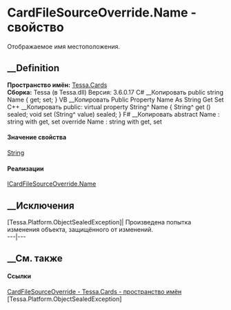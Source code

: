 # CardFileSourceOverride.Name - свойство
Отображаемое имя местоположения.
## __Definition
 **Пространство имён:** [Tessa.Cards](N_Tessa_Cards.htm)  
 **Сборка:** Tessa (в Tessa.dll) Версия: 3.6.0.17
C# __Копировать
     public string Name { get; set; }
VB __Копировать
     Public Property Name As String
    	Get
    	Set
C++ __Копировать
     public:
    virtual property String^ Name {
    	String^ get () sealed;
    	void set (String^ value) sealed;
    }
F# __Копировать
     abstract Name : string with get, set
    override Name : string with get, set
#### Значение свойства
[String](https://learn.microsoft.com/dotnet/api/system.string)
#### Реализации
[ICardFileSourceOverride.Name](P_Tessa_Cards_ICardFileSourceOverride_Name.htm)  
##  __Исключения
[Tessa.Platform.ObjectSealedException]| Произведена попытка изменения объекта,
защищённого от изменений.  
---|---  
##  __См. также
#### Ссылки
[CardFileSourceOverride - ](T_Tessa_Cards_CardFileSourceOverride.htm)
[Tessa.Cards - пространство имён](N_Tessa_Cards.htm)
[Tessa.Platform.ObjectSealedException]
